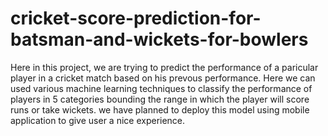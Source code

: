 # cricket-score-prediction-for-batsman-and-wickets-for-bowlers
Here in this project, we are trying to predict the performance of a paricular player in a cricket match based on his prevous performance. Here we can used various machine learning techniques to classify the performance of players in 5 categories bounding the range in which the player will score runs or take wickets. we have planned to deploy this model using mobile application to give user a nice experience.